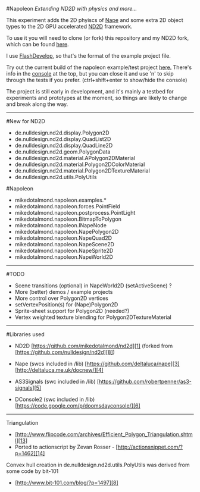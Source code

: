 #Napoleon
*Extending ND2D with physics and more...*

This experiment adds the 2D phyiscs of [Nape][10] and some extra 2D object types to the 2D GPU accelerated [ND2D][9] framework.

To use it you will need to clone (or fork) this repository and my ND2D fork, which can be found [here][1]. 

I use [FlashDevelop][11], so that's the format of the example project file.

Try out the current build of the napoleon example/test project [here.][12] There's info in the [console][6] at the top, but you can close it and use 'n' to skip through the tests if you prefer.
(ctrl+shift+enter to show/hide the console)


The project is still early in development, and it's mainly a testbed for experiments and prototypes at the moment, so things are likely to change and break along the way.

----------

#New for ND2D
- de.nulldesign.nd2d.display.Polygon2D 
- de.nulldesign.nd2d.display.QuadList2D 
- de.nulldesign.nd2d.display.QuadLine2D
- de.nulldesign.nd2d.geom.PolygonData 
- de.nulldesign.nd2d.material.APolygon2DMaterial 
- de.nulldesign.nd2d.material.Polygon2DColorMaterial 
- de.nulldesign.nd2d.material.Polygon2DTextureMaterial 
- de.nulldesign.nd2d.utils.PolyUtils 

#Napoleon
- mikedotalmond.napoleon.examples.*
- mikedotalmond.napoleon.forces.PointField
- mikedotalmond.napoleon.postprocess.PointLight
- mikedotalmond.napoleon.BitmapToPolygon
- mikedotalmond.napoleon.INapeNode
- mikedotalmond.napoleon.NapePolygon2D
- mikedotalmond.napoleon.NapeQuad2D
- mikedotalmond.napoleon.NapeScene2D
- mikedotalmond.napoleon.NapeSprite2D
- mikedotalmond.napoleon.NapeWorld2D

----------

#TODO
- Scene transitions (optional) in NapeWorld2D (setActiveScene) ?
- More (better) demos / example projects
- More control over Polygon2D vertices
- setVertexPosition(s) for (Nape)Polygon2D
- Sprite-sheet support for Polygon2D (needed?)
- Vertex weighted texture blending for Polygon2DTextureMaterial

----------

#Libraries used

- ND2D 
[https://github.com/mikedotalmond/nd2d][1] (forked from [https://github.com/nulldesign/nd2d][8])

- Nape (swcs included in /lib)
[https://github.com/deltaluca/nape][3]
[http://deltaluca.me.uk/docnew/][4]

- AS3Signals (swc included in /lib)
[https://github.com/robertpenner/as3-signals][5]

- DConsole2 (swc included in /lib)
[https://code.google.com/p/doomsdayconsole/][6]


----------


Triangulation
- [http://www.flipcode.com/archives/Efficient_Polygon_Triangulation.shtml][13]
- Ported to actionscript by Zevan Rosser - [http://actionsnippet.com/?p=1462][14]

Convex hull creation in de.nulldesign.nd2d.utils.PolyUtils was derived from some code by bit-101
- [http://www.bit-101.com/blog/?p=1497][8]


  [1]: https://github.com/mikedotalmond/nd2d
  [2]: https://github.com/nulldesign/nd2d
  [3]: https://github.com/deltaluca/nape
  [4]: http://deltaluca.me.uk/docnew/
  [5]: https://github.com/robertpenner/as3-signals
  [6]: https://code.google.com/p/doomsdayconsole/
  [7]: http://en.nicoptere.net/?p=10
  [8]: http://www.bit-101.com/blog/?p=1497
  [9]: http://www.nulldesign.de/category/experiments/nd2d/
  [10]: https://github.com/deltaluca/nape
  [11]: http://www.flashdevelop.org/
  [12]: http://mikedotalmond.github.com/napoleon/
  [13]: http://www.flipcode.com/archives/Efficient_Polygon_Triangulation.shtml
  [14]: http://actionsnippet.com/?p=1462